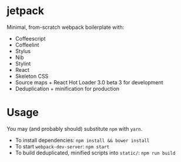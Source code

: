 # jetpack

Minimal, from-scratch webpack boilerplate with:
  - Coffeescript
  - Coffeelint
  - Stylus
  - Nib
  - Stylint
  - React
  - Skeleton CSS
  - Source maps + React Hot Loader 3.0 beta 3 for development
  - Deduplication + minification for production

# Usage

You may (and probably should) substitute `npm` with `yarn`.

- To install dependencies: `npm install && bower install`
- To start `webpack-dev-server`: `npm start`
- To build deduplicated, minified scripts into `static/`: `npm run build`
